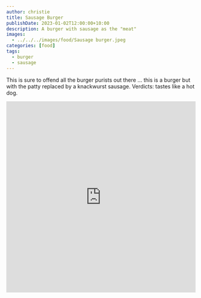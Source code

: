 ```yaml
---
author: christie
title: Sausage Burger
publishDate: 2023-01-02T12:00:00+10:00
description: A burger with sausage as the "meat"
images:
  - ../../../images/food/Sausage burger.jpeg
categories: [food]
tags:
  - burger
  - sausage
---
```


This is sure to offend all the burger purists out there ... this is a burger but with the patty replaced by a knackwurst sausage. Verdicts: tastes like a hot dog.

<iframe src="https://www.facebook.com/plugins/post.php?href=https%3A%2F%2Fwww.facebook.com%2Fchris1.tham%2Fposts%2Fpfbid02ToAhufU6XM7wEQsGHjH8N2N99fb2LYXL3aiKUQU1wC817moDocysBpvVbf8YBRGHl&show_text=true&width=500" width="500" height="505" style="border:none;overflow:hidden" scrolling="no" frameborder="0" allowfullscreen="true" allow="autoplay; clipboard-write; encrypted-media; picture-in-picture; web-share"></iframe>
